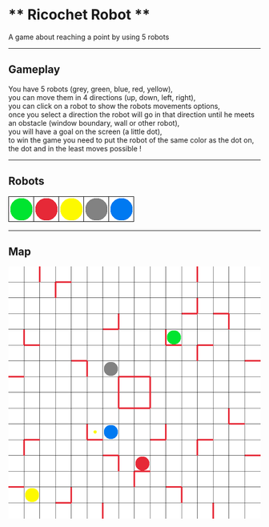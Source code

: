 # ** Ricochet Robot **

A game about reaching a point by using 5 robots

---
## Gameplay

You have 5 robots (grey, green, blue, red, yellow), <br/>
you can move them in 4 directions (up, down, left, right), <br/>
you can click on a robot to show the robots movements options, <br/>
once you select a direction the robot will go in that direction until he meets an obstacle (window boundary, wall or other robot), <br/>
you will have a goal on the screen (a little dot), <br/>
to win the game you need to put the robot of the same color as the dot on, <br/>
the dot and in the least moves possible ! <br/>

---
## Robots

![](.github/assets/robots.png)

---
## Map

![](.github/assets/map.png)